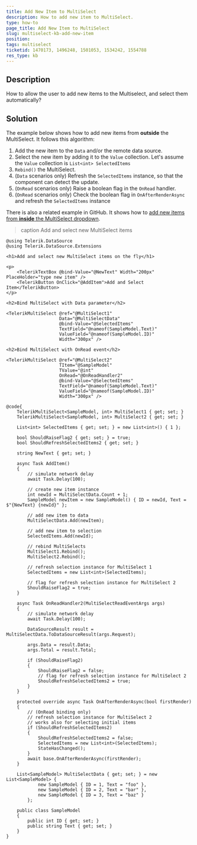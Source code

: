 ```yaml
---
title: Add New Item to MultiSelect
description: How to add new item to MultiSelect.
type: how-to
page_title: Add New Item to MultiSelect
slug: multiselect-kb-add-new-item
position: 
tags: multiselect
ticketid: 1470173, 1496248, 1501053, 1534242, 1554788
res_type: kb
---
```



## Description

How to allow the user to add new items to the Multiselect, and select them automatically?


## Solution

The example below shows how to add new items from **outside** the MultiSelect. It follows this algorithm:

1. Add the new item to the `Data` and/or the remote data source.
1. Select the new item by adding it to the `Value` collection. Let's assume the `Value` collection is `List<int> SelectedItems`
1. `Rebind()` the MultiSelect.
1. (`Data` scenarios only) Refresh the `SelectedItems` instance, so that the component can detect the update.
1. (`OnRead` scenarios only) Raise a boolean flag in the `OnRead` handler.
1. (`OnRead` scenarios only) Check the boolean flag in `OnAfterRenderAsync` and refresh the `SelectedItems` instance

There is also a related example in GitHub. It shows how to [add new items from **inside** the MultiSelect dropdown](https://github.com/telerik/blazor-ui/tree/master/multiselect/add-new-item).

>caption Add and select new MultiSelect items

````CSHTML
@using Telerik.DataSource
@using Telerik.DataSource.Extensions

<h1>Add and select new MultiSelect items on the fly</h1>

<p>
    <TelerikTextBox @bind-Value="@NewText" Width="200px" PlaceHolder="type new item" />
    <TelerikButton OnClick="@AddItem">Add and Select Item</TelerikButton>
</p>

<h2>Bind MultiSelect with Data parameter</h2>

<TelerikMultiSelect @ref="@MultiSelect1"
                    Data="@MultiSelectData"
                    @bind-Value="@SelectedItems"
                    TextField="@nameof(SampleModel.Text)"
                    ValueField="@nameof(SampleModel.ID)"
                    Width="300px" />

<h2>Bind MultiSelect with OnRead event</h2>

<TelerikMultiSelect @ref="@MultiSelect2"
                    TItem="@SampleModel"
                    TValue="@int"
                    OnRead="@OnReadHandler2"
                    @bind-Value="@SelectedItems"
                    TextField="@nameof(SampleModel.Text)"
                    ValueField="@nameof(SampleModel.ID)"
                    Width="300px" />

@code{
    TelerikMultiSelect<SampleModel, int> MultiSelect1 { get; set; }
    TelerikMultiSelect<SampleModel, int> MultiSelect2 { get; set; }

    List<int> SelectedItems { get; set; } = new List<int>() { 1 };

    bool ShouldRaiseFlag2 { get; set; } = true;
    bool ShouldRefreshSelectedItems2 { get; set; }

    string NewText { get; set; }

    async Task AddItem()
    {
        // simulate network delay
        await Task.Delay(100);

        // create new item instance
        int newId = MultiSelectData.Count + 1;
        SampleModel newItem = new SampleModel() { ID = newId, Text = $"{NewText} {newId}" };

        // add new item to data
        MultiSelectData.Add(newItem);

        // add new item to selection
        SelectedItems.Add(newId);

        // rebind MultiSelects
        MultiSelect1.Rebind();
        MultiSelect2.Rebind();

        // refresh selection instance for MultiSelect 1
        SelectedItems = new List<int>(SelectedItems);

        // flag for refresh selection instance for MultiSelect 2
        ShouldRaiseFlag2 = true;
    }

    async Task OnReadHandler2(MultiSelectReadEventArgs args)
    {
        // simulate network delay
        await Task.Delay(100);

        DataSourceResult result = MultiSelectData.ToDataSourceResult(args.Request);

        args.Data = result.Data;
        args.Total = result.Total;

        if (ShouldRaiseFlag2)
        {
            ShouldRaiseFlag2 = false;
            // flag for refresh selection instance for MultiSelect 2
            ShouldRefreshSelectedItems2 = true;
        }
    }

    protected override async Task OnAfterRenderAsync(bool firstRender)
    {
        // (OnRead binding only)
        // refresh selection instance for MultiSelect 2
        // works also for selecting initial items
        if (ShouldRefreshSelectedItems2)
        {
            ShouldRefreshSelectedItems2 = false;
            SelectedItems = new List<int>(SelectedItems);
            StateHasChanged();
        }
        await base.OnAfterRenderAsync(firstRender);
    }

    List<SampleModel> MultiSelectData { get; set; } = new List<SampleModel> {
            new SampleModel { ID = 1, Text = "foo" },
            new SampleModel { ID = 2, Text = "bar" },
            new SampleModel { ID = 3, Text = "baz" }
        };

    public class SampleModel
    {
        public int ID { get; set; }
        public string Text { get; set; }
    }
}
````
